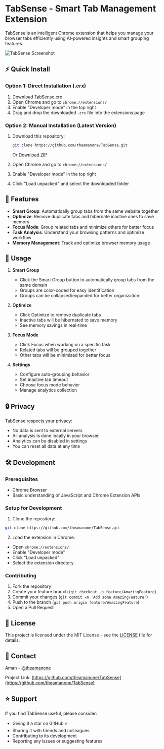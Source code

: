# TabSense - Smart Tab Management Extension

TabSense is an intelligent Chrome extension that helps you manage your browser tabs efficiently using AI-powered insights and smart grouping features.

![TabSense Screenshot](screenshots/main.png)

## ⚡ Quick Install

### Option 1: Direct Installation (.crx)
1. [Download TabSense.crx](https://github.com/theamanone/TabSense/releases/latest/download/TabSense.crx)
2. Open Chrome and go to `chrome://extensions/`
3. Enable "Developer mode" in the top right
4. Drag and drop the downloaded `.crx` file into the extensions page

### Option 2: Manual Installation (Latest Version)
1. Download this repository:
   ```bash
   git clone https://github.com/theamanone/TabSense.git
   ```
   Or [Download ZIP](https://github.com/theamanone/TabSense/archive/refs/heads/main.zip)

2. Open Chrome and go to `chrome://extensions/`
3. Enable "Developer mode" in the top right
4. Click "Load unpacked" and select the downloaded folder

## 🚀 Features

- **Smart Group**: Automatically group tabs from the same website together
- **Optimize**: Remove duplicate tabs and hibernate inactive ones to save memory
- **Focus Mode**: Group related tabs and minimize others for better focus
- **Task Analysis**: Understand your browsing patterns and optimize workflow
- **Memory Management**: Track and optimize browser memory usage

## 🎯 Usage

1. **Smart Group**
   - Click the Smart Group button to automatically group tabs from the same domain
   - Groups are color-coded for easy identification
   - Groups can be collapsed/expanded for better organization

2. **Optimize**
   - Click Optimize to remove duplicate tabs
   - Inactive tabs will be hibernated to save memory
   - See memory savings in real-time

3. **Focus Mode**
   - Click Focus when working on a specific task
   - Related tabs will be grouped together
   - Other tabs will be minimized for better focus

4. **Settings**
   - Configure auto-grouping behavior
   - Set inactive tab timeout
   - Choose focus mode behavior
   - Manage analytics collection

## 🔒 Privacy

TabSense respects your privacy:
- No data is sent to external servers
- All analysis is done locally in your browser
- Analytics can be disabled in settings
- You can reset all data at any time

## 🛠️ Development

### Prerequisites
- Chrome Browser
- Basic understanding of JavaScript and Chrome Extension APIs

### Setup for Development
1. Clone the repository:
```bash
git clone https://github.com/theamanone/TabSense.git
```

2. Load the extension in Chrome:
- Open `chrome://extensions/`
- Enable "Developer mode"
- Click "Load unpacked"
- Select the extension directory

### Contributing
1. Fork the repository
2. Create your feature branch (`git checkout -b feature/AmazingFeature`)
3. Commit your changes (`git commit -m 'Add some AmazingFeature'`)
4. Push to the branch (`git push origin feature/AmazingFeature`)
5. Open a Pull Request

## 📝 License

This project is licensed under the MIT License - see the [LICENSE](LICENSE) file for details.

## 📧 Contact

Aman - [@theamanone](https://github.com/theamanone)

Project Link: [https://github.com/theamanone/TabSense](https://github.com/theamanone/TabSense)

## ⭐ Support

If you find TabSense useful, please consider:
- Giving it a star on GitHub ⭐
- Sharing it with friends and colleagues
- Contributing to its development
- Reporting any issues or suggesting features